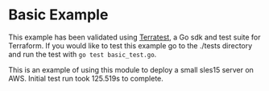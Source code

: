 # Basic Example

This example has been validated using [Terratest](https://terratest.gruntwork.io/), a Go sdk and test suite for Terraform.
If you would like to test this example go to the ./tests directory and run the test with `go test basic_test.go`.

This is an example of using this module to deploy a small sles15 server on AWS.
Initial test run took 125.519s to complete.
